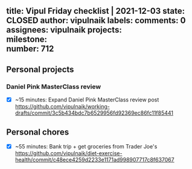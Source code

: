 title:	Vipul Friday checklist | 2021-12-03
state:	CLOSED
author:	vipulnaik
labels:	
comments:	0
assignees:	vipulnaik
projects:	
milestone:	
number:	712
--
## Personal projects

### Daniel Pink MasterClass review

- [x] ~15 minutes: Expand Daniel Pink MasterClass review post https://github.com/vipulnaik/working-drafts/commit/3c5b434bdc7b6529956fd92369ec86fc11f85441

## Personal chores

- [x] ~55 minutes: Bank trip + get groceries from Trader Joe's https://github.com/vipulnaik/diet-exercise-health/commit/c48ece4259d2233e1171ad998907717c8f637067
